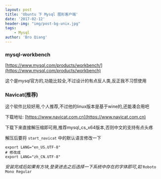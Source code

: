 ```yaml
---
layout: post
title: 'Ubuntu 下 Mysql 图形客户端'
date: '2017-02-12'
header-img: "img/post-bg-unix.jpg"
tags:
    - Mysql
author: 'Bro Qiang'
---
```


### mysql-workbench

[https://www.mysql.com/products/workbench/](https://www.mysql.com/products/workbench)

这个是mysql官方的,功能比较全,不过设计的有点反人类,反正我不习惯使用

### Navicat(推荐)

这个软件比较好用,个人推荐,不过他的linux版本是基于wine的,还能凑合用吧

下载地址: [https://www.navicat.com.cn](https://www.navicat.com.cn)

下载下来直接解压缩即可用,推荐mysql_cs_x64版本,否则中文的支持有点头疼

解压后要将 `start_navicat` 中的默认语言修改一下

```shell
export LANG="en_US.UTF-8"
# 修改成
export LANG="zh_CN.UTF-8"
```

*安装完成后如果有方块,登录进去之后选择一下系统中存在的字体即可,如* `Roboto Mono Regular`